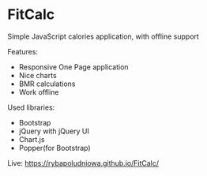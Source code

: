 # FitCalc
Simple JavaScript calories application, with offline support

Features:
- Responsive One Page application
- Nice charts
- BMR calculations
- Work offline

Used libraries:
- Bootstrap
- jQuery with jQuery UI
- Chart.js
- Popper(for Bootstrap)


Live: https://rybapoludniowa.github.io/FitCalc/
